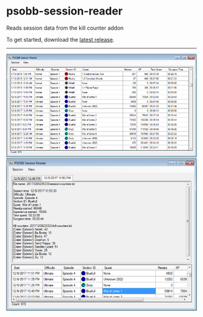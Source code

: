 # psobb-session-reader
Reads session data from the kill counter addon

To get started, download the [latest release](https://github.com/StephenCWills/psobb-session-reader/releases/latest).

---

![data-grid.png](screenshots/data-grid.png)
![detail-tab.png](screenshots/detail-tab.png)
